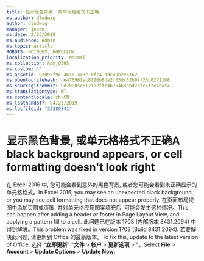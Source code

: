 ```yaml
---
title: 显示黑色背景, 或单元格格式不正确
ms.author: dludwig
author: dludwig
manager: jecon
ms.date: 2/26/2018
ms.audience: Admin
ms.topic: article
ROBOTS: NOINDEX, NOFOLLOW
localization_priority: Normal
ms.collection: Adm_O365
ms.custom: ''
ms.assetid: 92095f9c-4610-443c-8fc4-ddc49b2e6162
ms.openlocfilehash: ce476961ac8126b8de2f63dc52b9ff26d02711b8
ms.sourcegitcommit: 9d78905c512192ffc4675468abd2efc5f2e4baf4
ms.translationtype: MT
ms.contentlocale: zh-CN
ms.lasthandoff: 04/23/2019
ms.locfileid: "32389841"
---
```

# <a name="a-black-background-appears-or-cell-formatting-doesnt-look-right"></a><span data-ttu-id="6fcfa-102">显示黑色背景, 或单元格格式不正确</span><span class="sxs-lookup"><span data-stu-id="6fcfa-102">A black background appears, or cell formatting doesn't look right</span></span>

<span data-ttu-id="6fcfa-103">在 Excel 2016 中, 您可能会看到意外的黑色背景, 或者您可能会看到未正确显示的单元格格式。</span><span class="sxs-lookup"><span data-stu-id="6fcfa-103">In Excel 2016, you may see an unexpected black background, or you may see cell formatting that does not appear properly.</span></span> <span data-ttu-id="6fcfa-104">在页面布局视图中添加页眉或页脚, 并对单元格应用图案填充后, 可能会发生这种情况。</span><span class="sxs-lookup"><span data-stu-id="6fcfa-104">This can happen after adding a header or footer in Page Layout View, and applying a pattern fill to a cell.</span></span> <span data-ttu-id="6fcfa-105">此问题已在版本 1708 (内部版本 8431.2094) 中得到解决。</span><span class="sxs-lookup"><span data-stu-id="6fcfa-105">This problem was fixed in version 1708 (Build 8431.2094).</span></span> <span data-ttu-id="6fcfa-106">若要解决此问题, 请更新到 Office 的最新版本。</span><span class="sxs-lookup"><span data-stu-id="6fcfa-106">To fix this, update to the latest version of Office.</span></span> <span data-ttu-id="6fcfa-107">选择 "**立即更新**" "**文件** \> **帐户** \> **更新选项** \> "。</span><span class="sxs-lookup"><span data-stu-id="6fcfa-107">Select **File** \> **Account** \> **Update Options** \> **Update Now**.</span></span>
  

